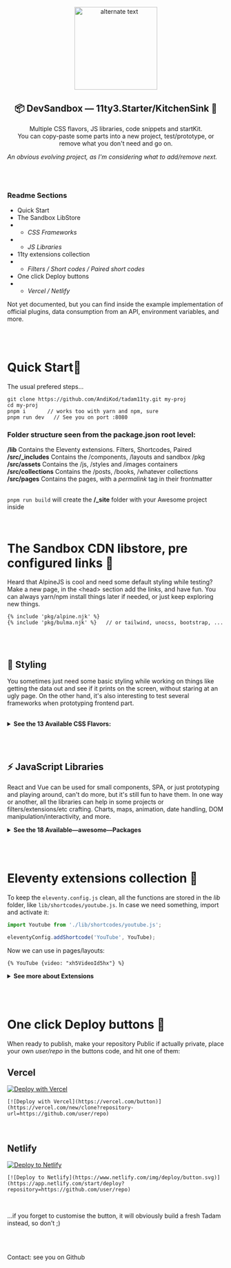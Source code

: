 

 <p align="center">
    <img src="https://mediastore-sable.vercel.app/tadam/tadam11ty.png" style="width:20vw" alt="alternate text">  
 </p>
 <h2 align="center">📦 DevSandbox — 11ty3.Starter/KitchenSink 🚀</h2>
<p align="center">Multiple CSS flavors, JS libraries, code snippets and startKit.<br>
You can copy-paste some parts into a new project, test/prototype, or remove what you don't need and go on.</p>

_An obvious evolving project, as I'm considering what to add/remove next._

<br><br>

### Readme Sections

- Quick Start
- The Sandbox LibStore
- - *CSS Frameworks*
- - *JS Libraries*
- 11ty extensions collection
- - *Filters / Short codes / Paired short codes*
- One click Deploy buttons
- - *Vercel /  Netlify*


Not yet documented, but you can find inside the example implementation of official plugins, data consumption from an API, environment variables, and more.


<br><br>

# Quick Start💨

The usual prefered steps...

```
git clone https://github.com/AndiKod/tadam11ty.git my-proj
cd my-proj
pnpm i       // works too with yarn and npm, sure
pnpm run dev   // See you on port :8080
```
### Folder structure seen from the package.json root level:<br>
  **/lib**  Contains the Eleventy extensions. Filters, Shortcodes, Paired<br>
  **/src/_includes**  Contains the /components, /layouts and sandbox /pkg<br>
  **/src/assets**  Contains the /js, /styles and /images containers<br>
  **/src/collections**  Contains the /posts, /books, /whatever collections<br>
  **/src/pages**  Contains the pages, with a *permalink* tag in their frontmatter<br><br>

  `pnpm run build` will create the **/_site** folder with your Awesome project inside




<br>


# The Sandbox CDN libstore, pre configured links 🎁

Heard that AlpineJS is cool and need some default styling while testing? Make a new page, in the &lt;head> section add the links, and have fun.
You can always yarn/npm install things later if needed, or just keep exploring new things.

```
{% include 'pkg/alpine.njk' %}
{% include 'pkg/bulma.njk' %}   // or tailwind, unocss, bootstrap, ...
```

<br><br>

## 🎨 Styling
You sometimes just need some basic styling while working on things like getting the data out and see if it prints on the screen, without staring at an ugly page. On the other hand, it's also interesting to test several frameworks when prototyping frontend part.

<br>

<details><summary><b>See the 13 Available CSS Flavors:</b></summary>

<br>

### Installed out of the box

- [SASS]() already included<br>
CSS with super powers, or great Vanilla CSS.
- [TailwindCSS]() already included<br>
The classic utility-first CSS framework.<br>


### Alternative CSS frameworks

#### The classics

- [Bootstrap](https://getbootstrap.com)<br>
World’s most popular front-end toolkit
- [Bulma](https://bulma.io/documentation/)<br>
The modern CSS framework that just works.
- [UIKit](https://getuikit.com/docs/introduction)<br>
Lightweight and modular front-end framework
- [Foundation for Sites](https://get.foundation/sites/docs/)<br>
Advanced responsive front-end framework

#### Utility first and similar approaches

- [OpenProps](https://open-props.style/#getting-started)
Supercharged CSS variables
- [Tachyons](http://tachyons.io/docs/)
Built for designing. *...with as little css as possible.*
- [Tailwind-CDN](https://tailwindcss.com/docs/installation/play-cdn)
The "Play CDN" setup for testing and prototyping

#### No classes, Just raw HTML

- [Water.css](https://watercss.kognise.dev)
A drop-in collection of CSS styles
- [MVP.css](https://andybrewer.github.io/mvp/#docs)
A minimalist stylesheet for HTML elements

#### Minimalist frameworks

- [Milligram](https://milligram.io)<br>
A minimalist CSS framework
- [Chota](https://jenil.github.io/chota/)
A micro (~3kb) CSS framework.




 </details>


<br><br>

## ⚡ JavaScript Libraries

React and Vue can be used for small components, SPA, or just prototyping and playing around, can't do more, but it's still fun to have them. In one way or another, all the libraries can help in some projects or filters/extensions/etc crafting. Charts, maps, animation, date handling, DOM manipulation/interactivity, and more.


<details><summary><b>See the 18 Available—awesome—Packages</b></summary>

- [React](https://reactjs.org/docs/getting-started.html)<br>
Modern client-side JavaScript framework
- [Vue 3](https://v3.vuejs.org/guide/introduction.html)<br>
Modern client-side JavaScript framework
- [AlpineJS](https://alpinejs.dev/start-here)<br>
Your new, lightweight, JavaScript framework
- [Mithril](https://mithril.js.org)<br>
Modern client-side JavaScript framework
- [_Hyperscript](https://hyperscript.org/docs)<br>
Fun and readable, dependency-free DOM manipulation library & more
- [ChartJS](https://www.chartjs.org/docs/latest/)<br>
Simple yet flexible JavaScript charting
- [ApexCharts](https://apexcharts.com/docs/creating-first-javascript-chart/)<br>
Modern & Interactive Open-source Charts
- [AnimateOnScroll](https://michalsnik.github.io/aos/)<br>
Animate On Scroll Library
- [Granim](https://sarcadass.github.io/granim.js/examples.html)<br>
Fluid and interactive gradient animations library
- [Leaflet](https://leafletjs.com/reference.html)<br>
JavaScript library for mobile-friendly interactive maps
- [Moment](https://momentjs.com)<br>
Parse, validate, manipulate,and display dates and times
- [Luxon](https://moment.github.io/luxon/#/)<br>
Modern, and friendly wrapper for JavaScript dates and times
- [UmbrellaJS](https://umbrellajs.com/documentation)<br>
Tiny library for DOM manipulation and events
- [jQuery Core](https://learn.jquery.com/using-jquery-core/)<br>
jQuery is a fast, small, and feature-rich JavaScript library.
- [Voca](https://vocajs.com/#)<br>
The ultimate JavaScript string library
- [Lodash](https://lodash.com/docs/4.17.15)<br>
JS utility library delivering modularity, performance & extras
- [TaffyDB](https://taffydb.com)<br>
Library that brings database features into your project
- [Cleave](https://nosir.github.io/cleave.js/)<br>
It helps with formatting input text content automatically.

</details>


<br><br>

# Eleventy extensions collection 🔧

To keep the `eleventy.config.js` clean, all the functions are stored in the *lib* folder, like `lib/shortcodes/youtube.js`. In case we need something, import and activate it:

```js
import Youtube from './lib/shortcodes/youtube.js';

eleventyConfig.addShortcode('YouTube', YouTube);
```

Now we can use in pages/layouts:

```{% YouTube {video: "xh5VideoId5hx"} %}```

<details><summary><b>See more about Extensions</b></summary>


<br><br>

## [Filters](#filters)
*[11ty.dev/docs/filters/](11ty.dev/docs/filters/)*

<br>

### Creation<br>
Create *filtername.js* with the logic, then in *.eleventy.js*
```eleventyConfig.addFilter('FilterName', require('./lib/filters/filtername'));```

### Usage<br>
```{{ someString | FilterName }} ``` or<br>
```{% for post in collections.posts | FilterName %}```

## Filters included

 ### limit
> *File:* arr-res-limit.js <br>
> *Effect:* Takes an arrays and returns the n-th most recent items <br>
> *Usage:* `{% for post in collections.posts | limit(-3) %}` <br>
> *Info:* It's the filter used on the official blog-starter project.


<br><br>

## [Shortcodes](#shortcodes)
*[11ty.dev/docs/shortcodes/](11ty.dev/docs/shortcodes/)*

### Creation
Create *shortcodename.js* with the logic, then in *.eleventy.js*
```eleventyConfig.addShortcode('ShortcodeName', require('./lib/filters/filtername'));```

### Usage
```{% codeName { propName: 'propValue' } %} ```

<br>

## Shortcodes included

<br>

 ### YouTube
> *File:* youtube.js <br>
> *Effect:* Insert a video on the page <br>
> *Usage:* `{% YouTube { video: 'xXxVidIDxXx' } %}` <br>
> *Info:* The video will take 100% width of it's container


 </details>


<br><br>

# One click Deploy buttons 🚚

When ready to publish, make your repository Public if actually private, place your own *user/repo* in the buttons code, and hit one of them:

## Vercel

[![Deploy with Vercel](https://vercel.com/button)](https://vercel.com/new/clone?repository-url=https://github.com/AndiKod/tadam11ty)

```[![Deploy with Vercel](https://vercel.com/button)](https://vercel.com/new/clone?repository-url=https://github.com/user/repo)```

<br>

## Netlify

[![Deploy to Netlify](https://www.netlify.com/img/deploy/button.svg)](https://app.netlify.com/start/deploy?repository=https://github.com/AndiKod/tadam11ty)
<br>

```[![Deploy to Netlify](https://www.netlify.com/img/deploy/button.svg)](https://app.netlify.com/start/deploy?repository=https://github.com/user/repo)```

<br>

...if you forget to customise the button, it will obviously build a fresh Tadam instead, so don't ;)


<br><br>

Contact: see you on Github
